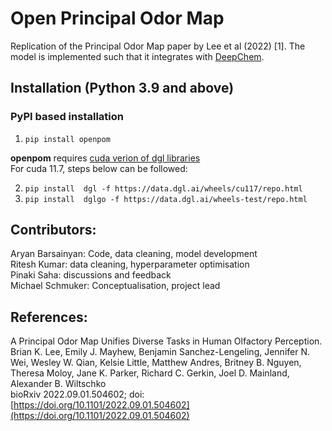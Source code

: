 # Open Principal Odor Map
Replication of the Principal Odor Map paper by Lee et al (2022) \[1\].
The model is implemented such that it integrates with [DeepChem](https://github.com/deepchem/deepchem ).

## Installation (Python 3.9 and above)
### PyPI based installation
1. `pip install openpom`

**openpom** requires [cuda verion of dgl libraries](https://www.dgl.ai/pages/start.html)<br>
For cuda 11.7, steps below can be followed:

2. `pip install  dgl -f https://data.dgl.ai/wheels/cu117/repo.html`
3. `pip install  dglgo -f https://data.dgl.ai/wheels-test/repo.html`

## Contributors:
Aryan Barsainyan: Code, data cleaning, model development<br/>
Ritesh Kumar: data cleaning, hyperparameter optimisation<br/>
Pinaki Saha: discussions and feedback<br/>
Michael Schmuker: Conceptualisation, project lead<br/>

## References:
A Principal Odor Map Unifies Diverse Tasks in Human Olfactory Perception.<br/>
Brian K. Lee, Emily J. Mayhew, Benjamin Sanchez-Lengeling, Jennifer N. Wei, Wesley W. Qian, Kelsie Little, Matthew Andres, Britney B. Nguyen, Theresa Moloy, Jane K. Parker, Richard C. Gerkin, Joel D. Mainland, Alexander B. Wiltschko<br/>
bioRxiv 2022.09.01.504602; doi: [https://doi.org/10.1101/2022.09.01.504602](https://doi.org/10.1101/2022.09.01.504602)
